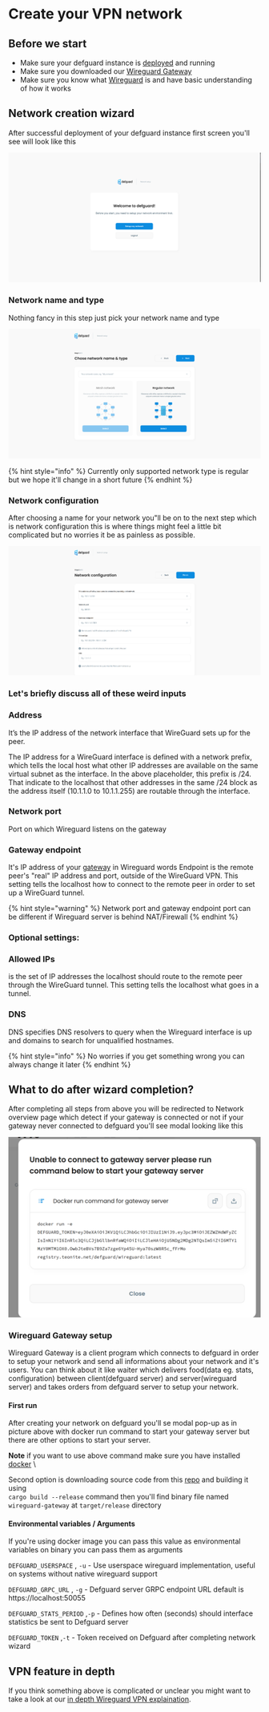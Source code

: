 # Create your VPN network

## Before we start

* Make sure your defguard instance is [deployed](../setting-up-your-instance.md) and running
* Make sure you downloaded our [Wireguard Gateway](https://github.com/DefGuard/wireguard-gateway)
* Make sure you know what [Wireguard](https://www.wireguard.com/) is and have basic understanding of how it works

## Network creation wizard

After successful deployment of your defguard instance first screen you'll see will look like this

![First screen after logging to your freshly installed instance](../../.gitbook/assets/Wizard.png)

### Network name and type

Nothing fancy in this step just pick your network name and type

![First step on network creation wizard](<../../.gitbook/assets/wizardstep1 (1).png>)

{% hint style="info" %}
Currently only supported network type is regular but we hope it'll change in a short future
{% endhint %}

### Network configuration

After choosing a name for your network you"ll be on to the next step which is network configuration this is where things might feel a little bit complicated but no worries it be as painless as possible.

![Network configuration setup](../../.gitbook/assets/wizardstep2.png)

### Let's briefly discuss all of these weird inputs

### **Address**

It’s the IP address of the network interface that WireGuard sets up for the peer.

The IP address for a WireGuard interface is defined with a network prefix, which tells the local host what other IP addresses are available on the same virtual subnet as the interface. In the above placeholder, this prefix is /24. That indicate to the localhost that other addresses in the same /24 block as the address itself (10.1.1.0 to 10.1.1.255) are routable through the interface.

### Network port

Port on which Wireguard listens on the gateway

### Gateway endpoint

It's IP address of your [gateway](https://github.com/DefGuard/wireguard-gateway) in Wireguard words Endpoint is the remote peer's "real" IP address and port, outside of the WireGuard VPN. This setting tells the localhost how to connect to the remote peer in order to set up a WireGuard tunnel.

{% hint style="warning" %}
Network port and gateway endpoint port can be different if Wireguard server is behind NAT/Firewall
{% endhint %}

### Optional settings:

### Allowed IPs

is the set of IP addresses the localhost should route to the remote peer through the WireGuard tunnel. This setting tells the localhost what goes in a tunnel.

### DNS

DNS specifies DNS resolvers to query when the Wireguard interface is up and domains to search for unqualified hostnames.

{% hint style="info" %}
No worries if you get something wrong you can always change it later
{% endhint %}

## What to do after wizard completion?

After completing all steps from above you will be redirected to Network overview page which detect if your gateway is connected or not if your gateway never connected to defguard you'll see modal looking like this

![Modal with docker command to copy to start your gateway server](../../.gitbook/assets/rungatewaymodal.png)

### Wireguard Gateway setup

Wireguard Gateway is a client program which connects to defguard in order to setup your network and send all informations about your network and it's users. You can think about it like waiter which delivers food(data eg. stats, configuration) between client(defguard server) and server(wireguard server) and takes orders from defguard server to setup your network.

#### First run

After creating your network on defguard you'll se modal pop-up as in picture above with docker run command to start your gateway server but there are other options to start your server.

&#x20;**Note** if you want to use above command make sure you have installed [docker](https://www.docker.com/) \


Second option is downloading source code from this [repo](https://github.com/DefGuard/wireguard-gateway) and building it using\
`cargo build --release` command then you'll find binary file named `wireguard-gateway` at `target/release` directory

#### Environmental variables / Arguments

If you're using docker image you can pass this value as environmental variables on binary you can pass them as arguments

`DEFGUARD_USERSPACE` , `-u` - Use userspace wireguard implementation, useful on systems without native wireguard support&#x20;

`DEFGUARD_GRPC_URL` , `-g` - Defguard server GRPC endpoint URL default is https://localhost:50055

`DEFGUARD_STATS_PERIOD` ,`-p` - Defines how often (seconds) should interface statistics be sent to Defguard server

`DEFGUARD_TOKEN` ,`-t` - Token received on Defguard after completing network wizard

## VPN feature in depth

If you think something above is complicated or unclear you might want to take a look at our [in depth Wireguard VPN explaination](wireguard-vpn.md).



